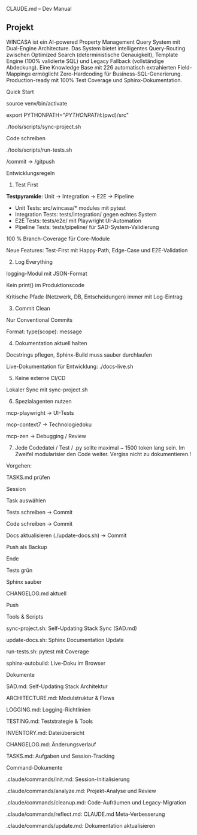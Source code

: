 CLAUDE.md – Dev Manual

## Projekt

WINCASA ist ein AI-powered Property Management Query System mit Dual-Engine Architecture. Das System bietet intelligentes Query-Routing zwischen Optimized Search (deterministische Genauigkeit), Template Engine (100% validierte SQL) und Legacy Fallback (vollständige Abdeckung). Eine Knowledge Base mit 226 automatisch extrahierten Field-Mappings ermöglicht Zero-Hardcoding für Business-SQL-Generierung. Production-ready mit 100% Test Coverage und Sphinx-Dokumentation.

Quick Start

source venv/bin/activate

export PYTHONPATH="${PYTHONPATH}:$(pwd)/src"

./tools/scripts/sync-project.sh

Code schreiben

./tools/scripts/run-tests.sh

/commit → /gitpush

Entwicklungsregeln

1. Test First

**Testpyramide**: Unit → Integration → E2E → Pipeline
- Unit Tests: src/wincasa/* modules mit pytest
- Integration Tests: tests/integration/ gegen echtes System  
- E2E Tests: tests/e2e/ mit Playwright UI-Automation
- Pipeline Tests: tests/pipeline/ für SAD-System-Validierung

100 % Branch-Coverage für Core-Module

Neue Features: Test-First mit Happy-Path, Edge-Case und E2E-Validation

2. Log Everything

logging-Modul mit JSON-Format

Kein print() im Produktionscode

Kritische Pfade (Netzwerk, DB, Entscheidungen) immer mit Log-Eintrag

3. Commit Clean

Nur Conventional Commits

Format: type(scope): message

4. Dokumentation aktuell halten

Docstrings pflegen, Sphinx-Build muss sauber durchlaufen

Live-Dokumentation für Entwicklung: ./docs-live.sh

5. Keine externe CI/CD

Lokaler Sync mit sync-project.sh

6. Spezialagenten nutzen

mcp-playwright → UI-Tests

mcp-context7 → Technologiedoku

mcp-zen → Debugging / Review

7. Jede Codedatei / Test / .py sollte maximal ~ 1500 token lang sein. Im Zweifel modularisier den Code weiter. Vergiss nicht zu dokumentieren.!

Vorgehen:

TASKS.md prüfen

Session

Task auswählen

Tests schreiben → Commit

Code schreiben → Commit

Docs aktualisieren (./update-docs.sh) → Commit

Push als Backup

Ende

Tests grün

Sphinx sauber

CHANGELOG.md aktuell

Push

Tools & Scripts

sync-project.sh: Self-Updating Stack Sync (SAD.md)

update-docs.sh: Sphinx Documentation Update

run-tests.sh: pytest mit Coverage

sphinx-autobuild: Live-Doku im Browser

Dokumente

SAD.md: Self-Updating Stack Architektur

ARCHITECTURE.md: Modulstruktur & Flows

LOGGING.md: Logging-Richtlinien

TESTING.md: Teststrategie & Tools

INVENTORY.md: Dateiübersicht

CHANGELOG.md: Änderungsverlauf

TASKS.md: Aufgaben und Session-Tracking


Command-Dokumente

.claude/commands/init.md: Session-Initialisierung

.claude/commands/analyze.md: Projekt-Analyse und Review

.claude/commands/cleanup.md: Code-Aufräumen und Legacy-Migration

.claude/commands/reflect.md: CLAUDE.md Meta-Verbesserung

.claude/commands/update.md: Dokumentation aktualisieren